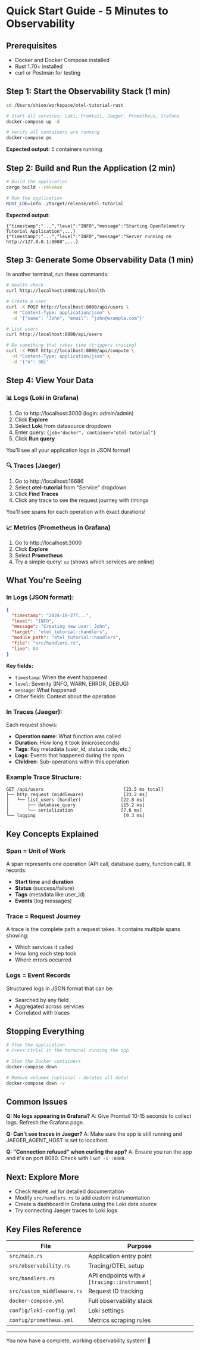 # Quick Start Guide - 5 Minutes to Observability

## Prerequisites
- Docker and Docker Compose installed
- Rust 1.70+ installed
- curl or Postman for testing

## Step 1: Start the Observability Stack (1 min)

```bash
cd /Users/shion/workspace/otel-tutorial-rust

# Start all services: Loki, Promtail, Jaeger, Prometheus, Grafana
docker-compose up -d

# Verify all containers are running
docker-compose ps
```

**Expected output:** 5 containers running

## Step 2: Build and Run the Application (2 min)

```bash
# Build the application
cargo build --release

# Run the application
RUST_LOG=info ./target/release/otel-tutorial
```

**Expected output:**
```
{"timestamp":"...","level":"INFO","message":"Starting OpenTelemetry Tutorial Application",...}
{"timestamp":"...","level":"INFO","message":"Server running on http://127.0.0.1:8080",...}
```

## Step 3: Generate Some Observability Data (1 min)

In another terminal, run these commands:

```bash
# Health check
curl http://localhost:8080/api/health

# Create a user
curl -X POST http://localhost:8080/api/users \
  -H "Content-Type: application/json" \
  -d '{"name": "John", "email": "john@example.com"}'

# List users
curl http://localhost:8080/api/users

# Do something that takes time (triggers tracing)
curl -X POST http://localhost:8080/api/compute \
  -H "Content-Type: application/json" \
  -d '{"n": 30}'
```

## Step 4: View Your Data

### 📊 Logs (Loki in Grafana)
1. Go to http://localhost:3000 (login: admin/admin)
2. Click **Explore**
3. Select **Loki** from datasource dropdown
4. Enter query: `{job="docker", container="otel-tutorial"}`
5. Click **Run query**

You'll see all your application logs in JSON format!

### 🔍 Traces (Jaeger)
1. Go to http://localhost:16686
2. Select **otel-tutorial** from "Service" dropdown
3. Click **Find Traces**
4. Click any trace to see the request journey with timings

You'll see spans for each operation with exact durations!

### 📈 Metrics (Prometheus in Grafana)
1. Go to http://localhost:3000
2. Click **Explore**
3. Select **Prometheus**
4. Try a simple query: `up` (shows which services are online)

## What You're Seeing

### In Logs (JSON format):
```json
{
  "timestamp": "2024-10-27T...",
  "level": "INFO",
  "message": "Creating new user: John",
  "target": "otel_tutorial::handlers",
  "module_path": "otel_tutorial::handlers",
  "file": "src/handlers.rs",
  "line": 84
}
```

**Key fields:**
- `timestamp`: When the event happened
- `level`: Severity (INFO, WARN, ERROR, DEBUG)
- `message`: What happened
- Other fields: Context about the operation

### In Traces (Jaeger):
Each request shows:
- **Operation name**: What function was called
- **Duration**: How long it took (microseconds)
- **Tags**: Key metadata (user_id, status code, etc.)
- **Logs**: Events that happened during the span
- **Children**: Sub-operations within this operation

### Example Trace Structure:
```
GET /api/users                              [23.5 ms total]
├── http_request (middleware)               [23.2 ms]
│   └── list_users (handler)               [22.8 ms]
│       ├── database_query                 [15.2 ms]
│       └── serialization                  [7.6 ms]
└── logging                                 [0.3 ms]
```

## Key Concepts Explained

### Span = Unit of Work
A span represents one operation (API call, database query, function call). It records:
- **Start time** and **duration**
- **Status** (success/failure)
- **Tags** (metadata like user_id)
- **Events** (log messages)

### Trace = Request Journey
A trace is the complete path a request takes. It contains multiple spans showing:
- Which services it called
- How long each step took
- Where errors occurred

### Logs = Event Records
Structured logs in JSON format that can be:
- Searched by any field
- Aggregated across services
- Correlated with traces

## Stopping Everything

```bash
# Stop the application
# Press Ctrl+C in the terminal running the app

# Stop the Docker containers
docker-compose down

# Remove volumes (optional - deletes all data)
docker-compose down -v
```

## Common Issues

**Q: No logs appearing in Grafana?**
A: Give Promtail 10-15 seconds to collect logs. Refresh the Grafana page.

**Q: Can't see traces in Jaeger?**
A: Make sure the app is still running and JAEGER_AGENT_HOST is set to localhost.

**Q: "Connection refused" when curling the app?**
A: Ensure you ran the app and it's on port 8080. Check with `lsof -i :8080`.

## Next: Explore More

- Check `README.md` for detailed documentation
- Modify `src/handlers.rs` to add custom instrumentation
- Create a dashboard in Grafana using the Loki data source
- Try connecting Jaeger traces to Loki logs

## Key Files Reference

| File | Purpose |
|------|---------|
| `src/main.rs` | Application entry point |
| `src/observability.rs` | Tracing/OTEL setup |
| `src/handlers.rs` | API endpoints with `#[tracing::instrument]` |
| `src/custom_middleware.rs` | Request ID tracking |
| `docker-compose.yml` | Full observability stack |
| `config/loki-config.yml` | Loki settings |
| `config/prometheus.yml` | Metrics scraping rules |

---

You now have a complete, working observability system! 🎉
